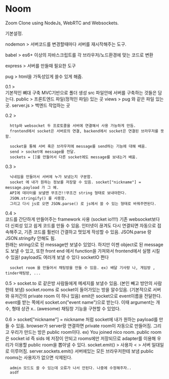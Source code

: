 # Noom

Zoom Clone using NodeJs, WebRTC and Websockets.

기본설정.

nodemon > 서버코드를 변경할때마다 서버를 재시작해주는 도구.

babel > es6+ 이상의 자바스크립트를 각 브라우저/노드환경에 맞는 코드로 변환 

express > 서버를 만들때 필요한 도구 

pug > html을 가독성있게 쓸수 있게 해줌.

0.1 >   
      기본적인 뼈대 구축 MVC기반으로 폴더 생성
      src 파일안에 서버를 구축하는 것들은 담는다.
      public > 프론트엔드 파일(정적인 파일) 있는 곳
      views > pug 와 같은 파일 있는곳.
      server.js > 백엔드 작업하는 곳 

0.2 > 

      http와 websocket 두 프로토콜을 서버에 연결해서 사용 가능하게 만듬.
      frontend에서 socket은 서버로의 연결, backend에서 socket은 연결된 브라우저를 뜻함.
    
      socket을 통해 서버 혹은 브라우저에 message를 send하는 기능에 대해 배움.
      send > socket에 message를 전달.
      sockets = []를 만들어서 다른 socket에도 message를 보내는거 배움. 

0.3 > 

      닉네임을 만들어서 서버에 누가 보냈는지 구분함.
      socket 에 내가 원하는 정보를 저장할 수 있음. socket["nickname"] = message.payload 가 그 예.
      API에 데이터를 보낼땐 무조건!!무조건 string 형태로 보내야한다.
      JSON.stringify() 를 사용함.
      그리고 다시 js로 오면 JSON.parse() 로 js에서 쓸 수 있는 형태로 바꿔주면된다.

0.4 >  
      코드를 간단하게 만들어주는 framework 사용 (socket io!!!!)
      기존 websocket보다 더 신뢰성 있고 쉽게 코드를 만들 수 있음.
      인터넷이 끊겨도 다시 연결되면 자동으로 접속해주고, 기존 코드를 훨씬더 간결하고 멋있게 작성할 수 있음.
      JSON.parse 랑 JSON.stringify 안해도 됨.   
      원래는 string으로 된 message만 보낼수 있었다.
      하지만 이젠 object로 된 message도 보낼 수 있고, 또한 front end 에서 function을 가져와서 
      frontend에서 실행 시킬 수 있음! payload도 여러개 보낼 수 있다
      socketIO 쩐다

      socket room 을 만들어서 채팅방을 만들 수 있음. ex) 배달 기사랑 나, 게임방 , tinder채팅방, ...
      
0.5 >
      socket.to 로 같은방 사람들에게 메세지를 보낼수 있음. (본인 빼고 방안의 사람한테 보냄)
      socket.rooms 로 socket이 들어가있는 방을 알수있음. (기본적으로 서버와 유저간의 private room 이 하나 있음)
      emit은 socket으로 event이름을 전달한다.
      event를 받는 쪽에서 socket.on("event name")으로 받는다. 
      이때 argument는 개수, 형태 상관 x.. (awesome) 
      채팅창 기능을 구현할 수 있었다.

0.6 > 
      socket["nickname"] = nickname 처럼 socket에 내가 원하는 payload를 만들 수 있음.
      browser가 server랑 연결하면 private room이 자동으로 만들어짐. 
      그리고 우리가 만드는 방은 public room이다. ex) You joined nico room.
      public room은 socket id 즉 sids 에 저장이 안되고 rooms에만 저장되므로 
      adapter를 이용해 우리가 이용할 public room을 뽑아낼 수 있다.
      socket.emit() >  사용자 < > 서버 일대일로 이루어짐.
      server.sockets.emit() 서버에있는 모든 브라우저한테 보냄 
      public rooms는 사용자가 없으면 삭제된다.
      
      admin 모드도 쓸 수 있는데 오류가 나서 안된다. 나중에 수정해주자..
      asdf
